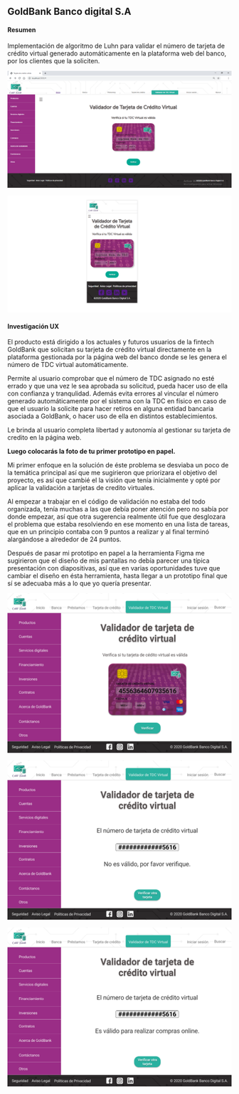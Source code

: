 ## GoldBank Banco digital S.A

#### Resumen
Implementación de algoritmo de Luhn para validar el número de tarjeta de crédito virtual generado automáticamente en la plataforma web del banco, por los clientes que la soliciten.

![Imagen final del proyecto](./img_readme/main-final.png)

![Imagen final del proyecto](./img_readme/main-mobile.png)

#### Investigación UX

El producto está dirigido a los actuales y futuros usuarios de la fintech GoldBank que solicitan su tarjeta de crédito virtual directamente en la plataforma gestionada por la página web del banco donde se les genera el número de TDC virtual automáticamente.

Permite al usuario comprobar que el número de TDC asignado no esté errado y que una vez le sea aprobada su solicitud, pueda hacer uso de ella con confianza y tranqulidad.
Además evita errores al vincular el número generado automáticamente por el sistema con la TDC en físico en caso de que el usuario la solicite para hacer retiros en alguna entidad bancaria asociada a GoldBank, o hacer uso de ella en distintos establecimientos.

Le brinda al usuario completa libertad y autonomía al gestionar su tarjeta de credito en la página web.

**Luego colocarás la foto de tu primer prototipo en papel.**

Mi primer enfoque en la solución de éste problema se desviaba un poco de la temática principal así que me sugirieron que priorizara el objetivo del proyecto, es así que cambié el la visión que tenía inicialmente y opté por aplicar la validación a tarjetas de credito virtuales.

Al empezar a trabajar en el código de validación no estaba del todo organizada, tenía muchas a las que debía poner atención pero no sabía por donde empezar, así que otra sugerencia realmente útil fue que desglozara el problema que estaba resolviendo en ese momento en una lista de tareas, que en un principio contaba con 9 puntos a realizar y al final terminó alargándose a alrededor de 24 puntos.

Después de pasar mi prototipo en papel a la herramienta Figma me sugirieron que el diseño de mis pantallas no debía parecer una típica presentación con diapositivas, así que en varias oportunidades tuve que cambiar el diseño en ésta herramienta, hasta llegar a un prototipo final que sí se adecuaba más a lo que yo quería presentar.


![Prototipo final](./img_readme/main.png)

![Prototipo final](./img_readme/valid.png)

![Prototipo final](./img_readme/invalid.png)